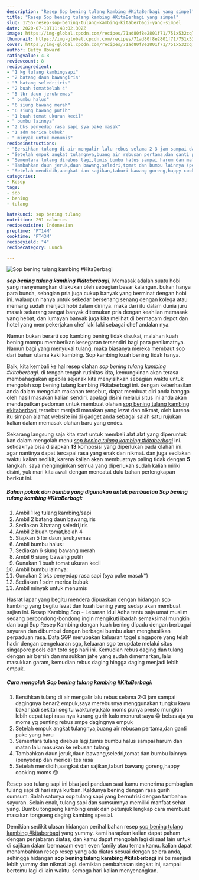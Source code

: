 ```yaml
---
description: "Resep Sop bening tulang kambing #KitaBerbagi yang simpel"
title: "Resep Sop bening tulang kambing #KitaBerbagi yang simpel"
slug: 1755-resep-sop-bening-tulang-kambing-kitaberbagi-yang-simpel
date: 2020-07-18T11:48:02.302Z
image: https://img-global.cpcdn.com/recipes/71ad80f8e2801f71/751x532cq70/sop-bening-tulang-kambing-kitaberbagi-foto-resep-utama.jpg
thumbnail: https://img-global.cpcdn.com/recipes/71ad80f8e2801f71/751x532cq70/sop-bening-tulang-kambing-kitaberbagi-foto-resep-utama.jpg
cover: https://img-global.cpcdn.com/recipes/71ad80f8e2801f71/751x532cq70/sop-bening-tulang-kambing-kitaberbagi-foto-resep-utama.jpg
author: Betty Howard
ratingvalue: 4.8
reviewcount: 8
recipeingredient:
- "1 kg tulang kambingsapi"
- "2 batang daun bawangiris"
- "3 batang seledriiris"
- "2 buah tomatbelah 4"
- "5 lbr daun jerukremas"
- " bumbu halus"
- "6 siung bawang merah"
- "6 siung bawang putih"
- "1 buah tomat ukuran kecil"
- " bumbu lainnya"
- "2 bks penyedap rasa sapi sya pake masak"
- "1 sdm merica bubuk"
- " minyak untuk menumis"
recipeinstructions:
- "Bersihkan tulang di air mengalir lalu rebus selama 2-3 jam sampai dagingnya benar2 empuk,saya merebusnya menggunakan tungku kayu bakar jadi sekitar segitu waktunya,kalo moms punya presto mungkin lebih cepat tapi rasa nya kurang gurih kalo menurut saya 😁 bebas aja ya moms yg penting rebus smpe dagingnya empuk"
- "Setelah empuk angkat tulangnya,buang air rebusan pertama,dan ganti pake yang baru"
- "Sementara tulang direbus lagi,tumis bumbu halus sampai harum dan matan lalu masukan ke rebusan tulang"
- "Tambahkan daun jeruk,daun bawang,seledri,tomat dan bumbu lainnya (penyedap dan merica) tes rasa"
- "Setelah mendidih,aangkat dan sajikan,taburi bawang goreng,happy cooking moms 😘"
categories:
- Resep
tags:
- sop
- bening
- tulang

katakunci: sop bening tulang 
nutrition: 291 calories
recipecuisine: Indonesian
preptime: "PT14M"
cooktime: "PT43M"
recipeyield: "4"
recipecategory: Lunch

---
```



![Sop bening tulang kambing #KitaBerbagi](https://img-global.cpcdn.com/recipes/71ad80f8e2801f71/751x532cq70/sop-bening-tulang-kambing-kitaberbagi-foto-resep-utama.jpg)

<b><i>sop bening tulang kambing #kitaberbagi</i></b>, Memasak adalah suatu hobi yang menyenangkan dilakukan oleh sebagian besar kalangan. bukan hanya para bunda, sebagian pria juga cukup banyak yang berminat dengan hobi ini. walaupun hanya untuk sekedar bersenang senang dengan kolega atau memang sudah menjadi hobi dalam dirinya. maka dari itu dalam dunia juru masak sekarang sangat banyak ditemukan pria dengan keahlian memasak yang hebat, dan lumayan banyak juga kita melihat di bermacam depot dan hotel yang mempekerjakan chef laki laki sebagai chef andalan nya.

Namun bukan berarti sop kambing bening tidak disukai, malahan kuah bening mampu memberikan kesegaran tersendiri bagi para penikmatnya. Namun bagi yang menyukai tulang, maka biasanya mereka membaut sop dari bahan utama kaki kambing. Sop kambing kuah bening tidak hanya.

Baik, kita kembali ke hal resep olahan <i>sop bening tulang kambing #kitaberbagi</i>. di tengah tengah rutinitas kita, kemungkinan akan terasa membahagiakan apabila sejenak kita menyisihkan sebagian waktu untuk mengolah sop bening tulang kambing #kitaberbagi ini. dengan keberhasilan anda dalam mengolah makanan tersebut, dapat membuat diri anda bangga oleh hasil masakan kalian sendiri. apalagi disini melalui situs ini anda akan mendapatkan pedoman untuk membuat olahan <u>sop bening tulang kambing #kitaberbagi</u> tersebut menjadi masakan yang lezat dan nikmat, oleh karena itu simpan alamat website ini di gadget anda sebagai salah satu rujukan kalian dalam memasak olahan baru yang endes.


Sekarang langsung saja kita start untuk membeli alat alat yang diperuntuk kan dalam mengolah menu <u><i>sop bening tulang kambing #kitaberbagi</i></u> ini. setidaknya bisa disiapkan <b>13</b> komposisi yang diperlukan pada olahan ini. agar nantinya dapat tercapai rasa yang enak dan nikmat. dan juga sediakan waktu kalian sedikit, karena kalian akan membuatnya paling tidak dengan <b>5</b> langkah. saya menginginkan semua yang diperlukan sudah kalian miliki disini, yuk mari kita awali dengan mencatat dulu bahan perlengkapan berikut ini.

<!--inarticleads1-->

##### Bahan pokok dan bumbu yang digunakan untuk pembuatan Sop bening tulang kambing #KitaBerbagi:

1. Ambil 1 kg tulang kambing/sapi
1. Ambil 2 batang daun bawang,iris
1. Sediakan 3 batang seledri,iris
1. Ambil 2 buah tomat,belah 4
1. Siapkan 5 lbr daun jeruk,remas
1. Ambil  bumbu halus:
1. Sediakan 6 siung bawang merah
1. Ambil 6 siung bawang putih
1. Gunakan 1 buah tomat ukuran kecil
1. Ambil  bumbu lainnya:
1. Gunakan 2 bks penyedap rasa sapi (sya pake masak*)
1. Sediakan 1 sdm merica bubuk
1. Ambil  minyak untuk menumis


Hasrat lapar yang begitu mendera dipuaskan dengan hidangan sop kambing yang begitu lezat dan kuah bening yang sedap akan membuat sajian ini. Resep Kambing Sop - Lebaran Idul Adha tentu saja umat muslim sedang berbondong-bondong ingin mengikuti ibadah semaksimal mungkin dan bagi Sup Resep Kambing dengan kuah bening dipadu dengan berbagai sayuran dan dibumbui dengan berbagai bumbu akan menghasilkan perpaduan rasa. Data SGP merupakan keluaran togel singapore yang telah hadir dengan pengeluaran sgp, keluaran sgp terupdate melalui situs singapore pools dan toto sgp hari ini. Kemudian rebus daging dan tulang dengan air bersih dan masukkan jahe yang sudah dimemarkan, lalu masukkan garam, kemudian rebus daging hingga daging menjadi lebih empuk. 

<!--inarticleads2-->

##### Cara mengolah Sop bening tulang kambing #KitaBerbagi:

1. Bersihkan tulang di air mengalir lalu rebus selama 2-3 jam sampai dagingnya benar2 empuk,saya merebusnya menggunakan tungku kayu bakar jadi sekitar segitu waktunya,kalo moms punya presto mungkin lebih cepat tapi rasa nya kurang gurih kalo menurut saya 😁 bebas aja ya moms yg penting rebus smpe dagingnya empuk
1. Setelah empuk angkat tulangnya,buang air rebusan pertama,dan ganti pake yang baru
1. Sementara tulang direbus lagi,tumis bumbu halus sampai harum dan matan lalu masukan ke rebusan tulang
1. Tambahkan daun jeruk,daun bawang,seledri,tomat dan bumbu lainnya (penyedap dan merica) tes rasa
1. Setelah mendidih,aangkat dan sajikan,taburi bawang goreng,happy cooking moms 😘


Resep sop tulang sapi ini bisa jadi panduan saat kamu menerima pembagian tulang sapi di hari raya kurban. Kaldunya bening dengan rasa gurih sumsum. Salah satunya sop tulang sapi yang bernutrisi dengan tambahan sayuran. Selain enak, tulang sapi dan sumsumnya memiliki manfaat sehat yang. Bumbu tongseng kambing enak dan petunjuk lengkap cara membuat masakan tongseng daging kambing spesial. 

Demikian sedikit ulasan hidangan perihal bahan resep <u>sop bening tulang kambing #kitaberbagi</u> yang yummy. kami harapkan kalian dapat paham dengan penjabaran diatas, dan kamu dapat mengolah lagi di saat lain untuk di sajikan dalam bermacam even even family atau teman kamu. kalian dapat menambahkan resep resep yang ada diatas sesuai dengan selera anda, sehingga hidangan <b>sop bening tulang kambing #kitaberbagi</b> ini bs menjadi lebih yummy dan nikmat lagi. demikian pembahasan singkat ini, sampai bertemu lagi di lain waktu. semoga hari kalian menyenangkan.
